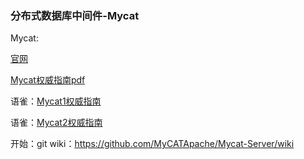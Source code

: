 ### 分布式数据库中间件-Mycat

Mycat:

[官网](http://www.mycat.org.cn/about.html)

[Mycat权威指南pdf](http://www.mycat.org.cn/document/mycat-definitive-guide.pdf)

语雀：[Mycat1权威指南](https://www.yuque.com/books/share/0576de75-ffc4-4c34-8586-952ae4636944)

语雀：[Mycat2权威指南](https://www.yuque.com/books/share/6606b3b6-3365-4187-94c4-e51116894695)

开始：git wiki：https://github.com/MyCATApache/Mycat-Server/wiki
